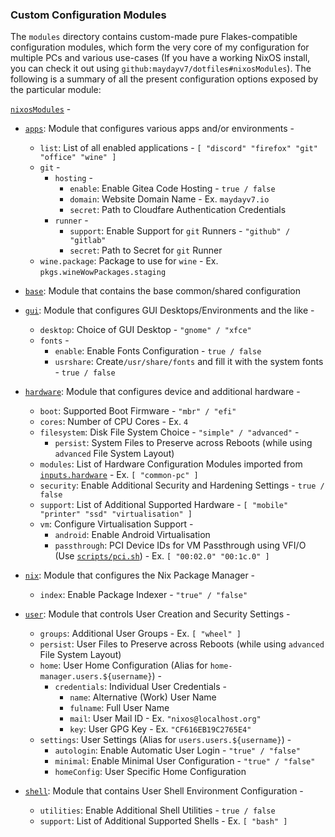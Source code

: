 ### Custom Configuration Modules

The `modules` directory contains custom-made pure Flakes-compatible configuration modules, which form the very core of my configuration for multiple PCs and various use-cases (If you have a working NixOS install, you can check it out using `github:maydayv7/dotfiles#nixosModules`). The following is a summary of all the present configuration options exposed by the particular module:

[`nixosModules`](./default.nix) -

- [`apps`](./apps): Module that configures various apps and/or environments -

  - `list`: List of all enabled applications - `[ "discord" "firefox" "git" "office" "wine" ]`
  - `git` -
    - `hosting` -
      - `enable`: Enable Gitea Code Hosting - `true / false`
      - `domain`: Website Domain Name - Ex. `maydayv7.io`
      - `secret`: Path to Cloudfare Authentication Credentials
    - `runner` -
      - `support`: Enable Support for `git` Runners - `"github" / "gitlab"`
      - `secret`: Path to Secret for `git` Runner
  - `wine.package`: Package to use for `wine` - Ex. `pkgs.wineWowPackages.staging`

- [`base`](./base): Module that contains the base common/shared configuration

- [`gui`](./gui): Module that configures GUI Desktops/Environments and the like -

  - `desktop`: Choice of GUI Desktop - `"gnome" / "xfce"`
  - `fonts` -
    - `enable`: Enable Fonts Configuration - `true / false`
    - `usrshare`: Create`/usr/share/fonts` and fill it with the system fonts - `true / false`

- [`hardware`](./hardware): Module that configures device and additional hardware -

  - `boot`: Supported Boot Firmware - `"mbr" / "efi"`
  - `cores`: Number of CPU Cores - Ex. `4`
  - `filesystem`: Disk File System Choice - `"simple" / "advanced"` -
    - `persist`: System Files to Preserve across Reboots (while using `advanced` File System Layout)
  - `modules`: List of Hardware Configuration Modules imported from [`inputs.hardware`](https://github.com/nixos/nixos-hardware) - Ex. `[ "common-pc" ]`
  - `security`: Enable Additional Security and Hardening Settings - `true / false`
  - `support`: List of Additional Supported Hardware - `[ "mobile" "printer" "ssd" "virtualisation" ]`
  - `vm`: Configure Virtualisation Support -
    - `android`: Enable Android Virtualisation
    - `passthrough`: PCI Device IDs for VM Passthrough using VFI/O (Use [`scripts/pci.sh`](../scripts/pci.sh)) - Ex. `[ "00:02.0" "00:1c.0" ]`

- [`nix`](./nix): Module that configures the Nix Package Manager -

  - `index`: Enable Package Indexer - `"true" / "false"`

- [`user`](./user): Module that controls User Creation and Security Settings -

  - `groups`: Additional User Groups - Ex. `[ "wheel" ]`
  - `persist`: User Files to Preserve across Reboots (while using `advanced` File System Layout)
  - `home`: User Home Configuration (Alias for `home-manager.users.${username}`) -
    - `credentials`: Individual User Credentials -
      - `name`: Alternative (Work) User Name
      - `fulname`: Full User Name
      - `mail`: User Mail ID - Ex. `"nixos@localhost.org"`
      - `key`: User GPG Key - Ex. `"CF616EB19C2765E4"`
  - `settings`: User Settings (Alias for `users.users.${username}`) -
    - `autologin`: Enable Automatic User Login - `"true" / "false"`
    - `minimal`: Enable Minimal User Configuration - `"true" / "false"`
    - `homeConfig`: User Specific Home Configuration

- [`shell`](./shell): Module that contains User Shell Environment Configuration -
  - `utilities`: Enable Additional Shell Utilities - `true / false`
  - `support`: List of Additional Supported Shells - Ex. `[ "bash" ]`

